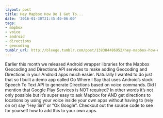 ```yaml
---
layout: post
title: Hey Mapbox How Do I Get To...
date: '2016-01-30T21:45:40-06:00'
tags:
- mapbox
- voice
- android
- directions
- geocoding
tumblr_url: http://bleege.tumblr.com/post/138384486952/hey-mapbox-how-do-i-get-to
---
```

Earlier this month we released Android wrapper libraries for the Mapbox Geocoding and Directions API services to make adding Geocoding and Directions in your Android apps much easier.  Naturally I wanted to do just that so I built a demo app called Go Where I Say that uses Android’s stock Speech To Text API to generate Directions based on voice commands. Did I mention that Google Play Services is NOT required?  In other words it’s not only possible but it’s super easy to ask Mapbox for AND get directions to locations by using your voice inside your own apps without having to (rely on or) say “Hey Siri” or “Ok Google”.  Checkout out the source code to see for yourself how to add this to your own apps.
